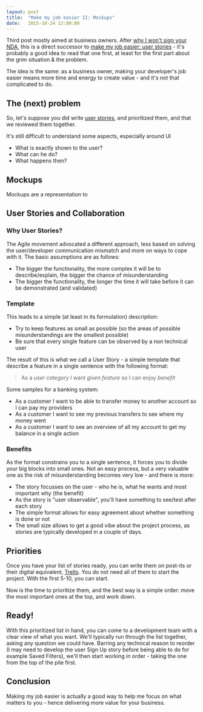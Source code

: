 ```yaml
---
layout: post
title:  "Make my job easier II: Mockups"
date:   2015-10-24 12:00:00
---
```


Third post mostly aimed at business owners. After [why I won't sign your NDA](http://joyouscoding.com/blog/2015/08/12/why-i-wont-sign-your-nda.html), this is a direct successor to [make my job easier: user stories](http://joyouscoding.com/blog/2015/10/06/make-my-job-easier-user-stories.html) - it's probably a good idea to read that one first, at least for the first part about the grim situation & the problem.

The idea is the same: as a business owner, making your developer's job easier means more time and energy to create value - and it's not that complicated to do.

## The (next) problem

So, let's suppose you did write [user stories](http://joyouscoding.com/blog/2015/10/06/make-my-job-easier-user-stories.html), and prioritized them, and that we reviewed them together.

It's still difficult to understand some aspects, especially around UI

* What is exactly shown to the user?
* What can he do?
* What happens then?

## Mockups

Mockups are a representation to

## User Stories and Collaboration

### Why User Stories?

The Agile movement advocated a different approach, less based on solving the user/developer communication mismatch and more on ways to cope with it. The basic assumptions are as follows:

* The bigger the functionality, the more complex it will be to describe/explain, the bigger the chance of misunderstanding
* The bigger the functionality, the longer the time it will take before it can be demonstrated (and validated)

### Template

This leads to a simple (at least in its formulation) description:

* Try to keep features as small as possible (so the areas of possible misunderstandings are the smallest possible)
* Be sure that every single feature can be observed by a non technical user

The result of this is what we call a User Story - a simple template that describe a feature in a single sentence with the following format:

> As a <em>user category</em> I want <em>given feature</em> so I can enjoy <em>benefit</em>

Some samples for a banking system:

* As a customer I want to be able to transfer money to another account so I can pay my providers
* As a customer I want to see my previous transfers to see where my money went
* As a customer I want to see an overview of all my account to get my balance in a single action

### Benefits

As the format constrains you to a single sentence, it forces you to divide your big blocks into small ones. Not an easy process, but a very valuable one as the risk of misunderstanding becomes very low - and there is more:

* The story focusses on the user - who he is, what he wants and most important why (the benefit)
* As the story is "user observable", you'll have something to see/test after each story
* The simple format allows for easy agreement about whether something is done or not
* The small size allows to get a good vibe about the project process, as stories are typically developed in a couple of days.

## Priorities

Once you have your list of stories ready, you can write them on post-its or their digital equivalent, [Trello](trello.com). You do not need all of them to start the project. With the first 5-10, you can start.

Now is the time to prioritize them, and the best way is a simple order: move the most important ones at the top, and work down.

## Ready!

With this prioritized list in hand, you can come to a development team with a clear view of what you want. We'll typically run through the list together, asking any question we could have. Barring any technical reason to reorder (I may need to develop the user Sign Up story before being able to do for example Saved Filters), we'll then start working in order - taking the one from the top of the pile first.

## Conclusion

Making my job easier is actually a good way to help me focus on what matters to you - hence delivering more value for your business.
